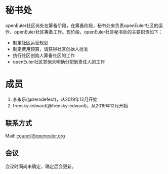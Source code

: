 # 秘书处

openEuler社区尚处在筹备阶段，在筹备阶段，秘书处来负责openEuler社区的运作、openEuler社区筹备工作。现阶段，openEuler社区秘书处的主要职责如下：

- 制定社区运营规划
- 制定费用预算，请获得社区创始人批准
- 执行社区创始人筹备社区的工作
- openEuler社区其他未明确分配到责任人的工作

# 成员

1. 李永乐(@zerodefect)，从2019年12月开始
2. freesky-edward(@freesky-edward)，从2019年12月开始



## 联系方式

Mail: council@openeuler.org

## 会议

会议时间尚未确定，确定后会更新。
  

